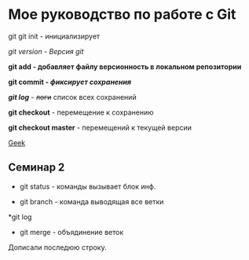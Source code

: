 # Мое руководство по работе с Git

git
git init  - инициализирует

*git version - Версия git*

**git add - добавляет файлу версионность в локальном репозитории**

**git commit - _фиксирует сохранения_**

***git log*** - ~~логи~~ список всех сохранений

**git checkout** - перемещение к сохранению

**git checkout master** - перемещений к текущей версии

[Geek](https://gb.ru/)

## Семинар 2



* git status - команды вызывает блок инф.

* git branch -  команда выводящая все ветки

*git log
* git merge - объядинение веток

Дописали последюю строку.